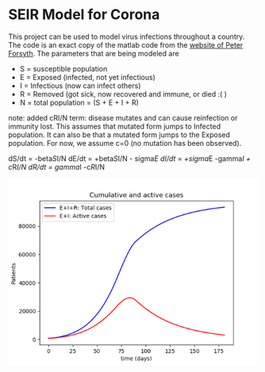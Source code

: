 # SEIR Model for Corona
This project can be used to model virus infections throughout a country. The code is an exact copy of the matlab code 
from the [website of Peter Forsyth](https://cs.uwaterloo.ca/~paforsyt/SEIR.html). The parameters that are being modeled 
are 

* S = susceptible population
* E = Exposed (infected, not yet infectious)
* I = Infectious (now can infect others)
* R = Removed (got sick, now recovered and immune, or died :( )
* N = total population = (S + E + I + R)


note: added cRI/N term:  disease mutates and can cause reinfection or immunity lost. This assumes that mutated form 
jumps to Infected population. It can also be that a mutated form jumps to the Exposed population. For now, we assume 
c=0 (no mutation has been observed).
  
dS/dt = -beta*S*I/N
dE/dt = +beta*S*I/N - sigma*E
dI/dt = +sigma*E -gamma*I + c*R*I/N
dR/dt = gamma*I -c*R*I/N

![example output](output/total_cases.png)
